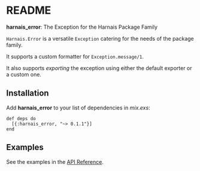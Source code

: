 # README

**harnais\_error**: The Exception for the Harnais Package Family

`Harnais.Error` is a versatile `Exception` catering for the needs of the package family.

It supports a custom formatter for `Exception.message/1`.

It also supports *exporting* the exception using either the default
exporter or a custom one.

## Installation

Add **harnais\_error** to your list of dependencies in *mix.exs*:

    def deps do
      [{:harnais_error, "~> 0.1.1"}]
    end

## Examples

See the examples in the [API Reference](https://hexdocs.pm/harnais_error/api-reference.html).
